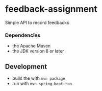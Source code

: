 # feedback-assignment
Simple API to record feedbacks

### Dependencies

* the Apache Maven
* the JDK version 8 or later

## Development

* build the with `mvn package`
* run with `mvn spring-boot:run`
